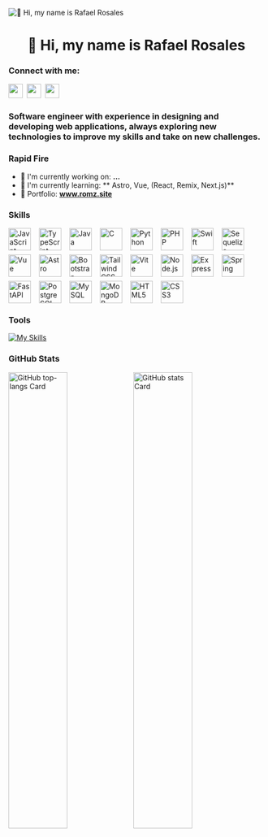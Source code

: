 ![👋 Hi, my name is Rafael Rosales](https://user-images.githubusercontent.com/10498744/210012254-234538ff-d198-48aa-8964-37e6fd45d227.gif)

<div id="toc">
  <ul align="center" style="list-style: none">
    <summary>
      <h1>
        👋 Hi, my name is Rafael Rosales
      </h1>
    </summary>
  </ul>
</div>

**<h3 align="left">Connect with me:</h3>** 
<p align="left"><a href="https://www.linkedin.com/in/hugorosme" target="_blank"><img src="https://img.shields.io/badge/LinkedIn-0077B5?style=for-the-badge&logo=linkedin&logoColor=white" height="28" style="margin-right: 4px"></a> <a href="https://codepen.io/HugoRomz" target="_blank"><img src="https://img.shields.io/badge/Codepen-000000?style=for-the-badge&logo=codepen&logoColor=white" height="28" style="margin-right: 4px"></a> <a href="https://github.com/HugoRomz" target="_blank"><img src="https://img.shields.io/badge/GitHub-100000?style=for-the-badge&logo=github&logoColor=white" height="28" style="margin-right: 4px"></a></p>

 **<h3 align="left">Software engineer with experience in designing and developing web applications, always exploring new technologies to improve my skills and take on new challenges.</h3>**

**<h3 align="left">Rapid Fire</h3>**

- 💼 I'm currently working on: **...**
- 🌱 I'm currently learning: ** Astro, Vue, (React, Remix, Next.js)**
- 📂 Portfolio: **<a href="www.romz.site" target="_blank">www.romz.site</a>**

**<h3 align="left">Skills</h3>**

<div style="display: flex; flex-wrap: wrap; gap: 8px; justify-content: left;"><img src="https://skillicons.dev/icons?i=javascript" height="44" alt="JavaScript" style="margin-right: 8px"> <img src="https://skillicons.dev/icons?i=typescript" height="44" alt="TypeScript" style="margin-right: 8px"> <img src="https://skillicons.dev/icons?i=java" height="44" alt="Java" style="margin-right: 8px"> <img src="https://skillicons.dev/icons?i=c" height="44" alt="C" style="margin-right: 8px"> <img src="https://skillicons.dev/icons?i=python" height="44" alt="Python" style="margin-right: 8px"> <img src="https://skillicons.dev/icons?i=php" height="44" alt="PHP" style="margin-right: 8px"> <img src="https://skillicons.dev/icons?i=swift" height="44" alt="Swift" style="margin-right: 8px"> <img src="https://skillicons.dev/icons?i=sequelize" height="44" alt="Sequelize" style="margin-right: 8px"> <img src="https://skillicons.dev/icons?i=vue" height="44" alt="Vue" style="margin-right: 8px"> <img src="https://skillicons.dev/icons?i=astro" height="44" alt="Astro" style="margin-right: 8px"> <img src="https://skillicons.dev/icons?i=bootstrap" height="44" alt="Bootstrap" style="margin-right: 8px"> <img src="https://skillicons.dev/icons?i=tailwind" height="44" alt="Tailwind CSS" style="margin-right: 8px"> <img src="https://skillicons.dev/icons?i=vite" height="44" alt="Vite" style="margin-right: 8px"> <img src="https://skillicons.dev/icons?i=nodejs" height="44" alt="Node.js" style="margin-right: 8px"> <img src="https://skillicons.dev/icons?i=express" height="44" alt="Express" style="margin-right: 8px"> <img src="https://skillicons.dev/icons?i=spring" height="44" alt="Spring" style="margin-right: 8px"> <img src="https://skillicons.dev/icons?i=fastapi" height="44" alt="FastAPI" style="margin-right: 8px"> <img src="https://skillicons.dev/icons?i=postgresql" height="44" alt="PostgreSQL" style="margin-right: 8px"> <img src="https://skillicons.dev/icons?i=mysql" height="44" alt="MySQL" style="margin-right: 8px"> <img src="https://skillicons.dev/icons?i=mongodb" height="44" alt="MongoDB" style="margin-right: 8px">  <img src="https://cdn.jsdelivr.net/gh/devicons/devicon@latest/icons/html5/html5-original-wordmark.svg" height="44" alt="HTML5" style="margin-right: 8px"> <img src="https://cdn.jsdelivr.net/gh/devicons/devicon@latest/icons/css3/css3-original-wordmark.svg" height="44" alt="CSS3" style="margin-right: 8px"></div>

 **<h3 align="left">Tools</h3>**

[![My Skills](https://skillicons.dev/icons?i=figma,wordpress,postman,github,discord,netlify,vercel,vscode&perline=3&theme=light)](https://skillicons.dev)


 **<h3 align="left">GitHub Stats</h3>**

<p align="left">
  <img width="48%" src="https://github-readme-stats.vercel.app/api/top-langs?username=sushilmagare10&theme=default&cache_seconds=1800&border_radius=4&hide_title=false&layout=compact&langs_count=5&card_width=400&hide_progress=false" alt="GitHub top-langs Card" />
  <img width="48%" src="https://github-readme-stats.vercel.app/api?username=sushilmagare10&theme=default&cache_seconds=1800&border_radius=4&hide_title=false&hide_rank=false&show_icons=true&include_all_commits=true&line_height=25" alt="GitHub stats Card" />
</p>

